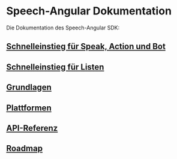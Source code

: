 # Speech-Angular Dokumentation

Die Dokumentation des Speech-Angular SDK:

## [Schnelleinstieg für Speak, Action und Bot](./QuickStart.md)

## [Schnelleinstieg für Listen](./QuickStart-Listen.md)

## [Grundlagen](./design/README.md)

## [Plattformen](./platform/README.md)

## [API-Referenz](https://lingualogic.de/speech-angular/docs/latest/api)

## [Roadmap](./roadmap/Roadmap-2018.md)
